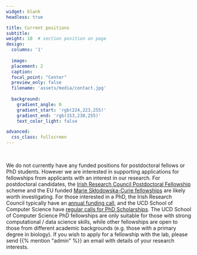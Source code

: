 ```yaml
---
widget: blank
headless: true

title: Current positions
subtitle:
weight: 10  # section position on page
design:
  columns: '1'
  
  image:
  placement: 2
  caption: 
  focal_point: "Center"
  preview_only: false
  filename: 'assets/media/contact.jpg'
  
  background:
    gradient_angle: 0
    gradient_start: 'rgb(224,223,255)'
    gradient_end: 'rgb(153,238,255)'
    text_color_light: false

advanced:
  css_class: fullscreen
---
```


<br>

We do not currently have any funded positions for postdoctoral fellows or PhD students. However we are interested in supporting applications for fellowships from applicants with an interest in our research. For postdoctoral candidates, the [Irish Research Council Postdoctoral Fellowship](https://research.ie/funding-category/postdoctoral/) scheme and the EU funded [Marie Skłodowska-Curie fellowships](https://marie-sklodowska-curie-actions.ec.europa.eu/actions/postdoctoral-fellowships) are likely worth investigating. For those interested in a PhD, the Irish Research Council typically have an [annual funding call](https://research.ie/funding-category/postgraduate/), and the UCD School of Computer Science have [regular calls for PhD Scholarships](https://www.ucd.ie/cs/phdvacancies/ucdschoolofcomputersciencephdscholarships2022round2/). The UCD School of Computer Science PhD fellowships are only suitable for those with strong computational / data science skills, while other fellowships are open to those from different academic backgrounds (e.g. those with a primary degree in biology). If you wish to apply for a fellowship with the lab, please send {{% mention "admin" %}} an email with details of your research interests.



